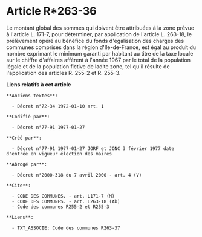 # Article R*263-36

Le montant global des sommes qui doivent être attribuées à la zone      prévue à l'article L. 171-7, pour déterminer, par
application de l'article L. 263-18, le prélèvement opéré au bénéfice du fonds d'égalisation des charges des communes
comprises dans la région d'Ile-de-France, est égal au produit du nombre exprimant le minimum garanti par habitant au titre de
la taxe locale sur le chiffre d'affaires afférent à l'année 1967 par le total de la population légale et de la population
fictive de ladite zone, tel qu'il résulte de l'application des articles R. 255-2 et R. 255-3.

**Liens relatifs à cet article**

	**Anciens textes**:

	  - Décret n°72-34 1972-01-10 art. 1

	**Codifié par**:

	  - Décret n°77-91 1977-01-27

	**Créé par**:

	  - Décret n°77-91 1977-01-27 JORF et JONC 3 février 1977 date d'entrée en vigueur élection des maires

	**Abrogé par**:

	  - Décret n°2000-318 du 7 avril 2000 - art. 4 (V)

	**Cite**:

	  - CODE DES COMMUNES. - art. L171-7 (M)
	  - CODE DES COMMUNES. - art. L263-18 (Ab)
	  - Code des communes R255-2 et R255-3

	**Liens**:

	  - TXT_ASSOCIE: Code des communes R263-37
